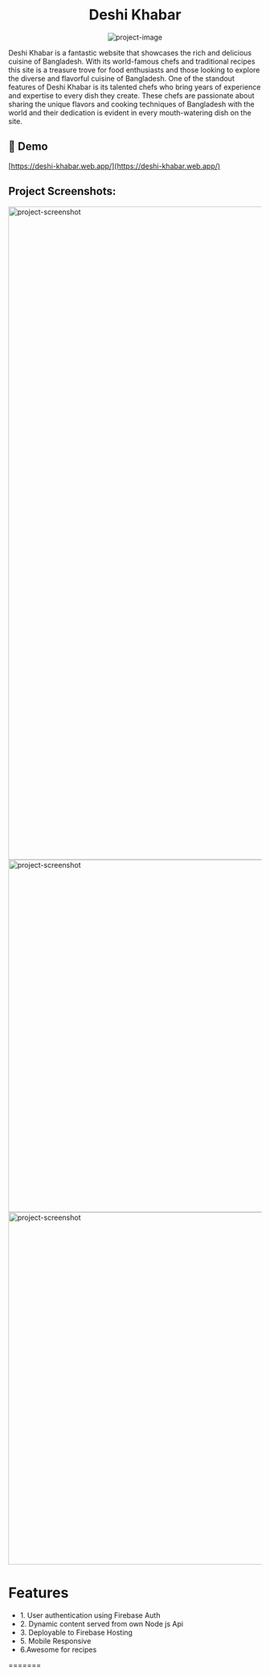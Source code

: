 <h1 align="center" id="title">Deshi Khabar</h1>

<p align="center"><img src="https://files.catbox.moe/lldeaw.png" alt="project-image"></p>

<p id="description">Deshi Khabar is a fantastic website that showcases the rich and delicious cuisine of Bangladesh. With its world-famous chefs and traditional recipes this site is a treasure trove for food enthusiasts and those looking to explore the diverse and flavorful cuisine of Bangladesh. One of the standout features of Deshi Khabar is its talented chefs who bring years of experience and expertise to every dish they create. These chefs are passionate about sharing the unique flavors and cooking techniques of Bangladesh with the world and their dedication is evident in every mouth-watering dish on the site.</p>

<h2>🚀 Demo</h2>

[https://deshi-khabar.web.app/](https://deshi-khabar.web.app/)

<h2>Project Screenshots:</h2>

<img src="https://files.catbox.moe/3w457c.png" alt="project-screenshot" width="1297" height="/">

<img src="https://files.catbox.moe/x1acuy.png" alt="project-screenshot" width="1500" height="700/">

<img src="https://files.catbox.moe/u1egqm.png" alt="project-screenshot" width="1500" height="700/">
 


<h1> Features</h1>
<ul>
<li>1. User authentication using Firebase Auth </li>
<li>2. Dynamic content served from own Node js Api </li>
<li>3. Deployable to Firebase Hosting </li>
<li>5. Mobile Responsive </li>
<li>6.Awesome for recipes </li>
</ul>
=======
